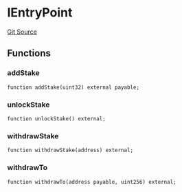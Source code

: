 # IEntryPoint
[Git Source](https://github.com/NaniDAO/accounts/blob/5fb58fdce3270268f936c106a598fde6c6147d24/src/paymasters/NEETH.sol)


## Functions
### addStake


```solidity
function addStake(uint32) external payable;
```

### unlockStake


```solidity
function unlockStake() external;
```

### withdrawStake


```solidity
function withdrawStake(address) external;
```

### withdrawTo


```solidity
function withdrawTo(address payable, uint256) external;
```

